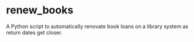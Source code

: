 # renew_books
A Python script to automatically renovate book loans on a library system as return dates get closer.
